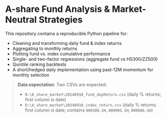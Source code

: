 # A-share Fund Analysis & Market-Neutral Strategies

This repository contains a reproducible Python pipeline for:
- Cleaning and transforming daily fund & index returns
- Aggregating to monthly returns
- Plotting fund vs. index cumulative performance
- Single- and two-factor regressions (aggregate fund vs HS300/ZZ500)
- Quintile ranking backtests
- A short/hedged daily implementation using past-12M momentum for monthly selection

> **Data expectation**: Two CSVs are expected:
> - `D:\A_share_market\20240910_fund_dayReturn.csv` (daily % returns; first column is date)
> - `D:\A_share_market\20240910_index_return.csv` (daily % returns; first column is date; contains `000300.SH`, `000905.SH`, `000906.SH`)
